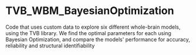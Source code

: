 # TVB_WBM_BayesianOptimization
Code that uses custom data to explore six different whole-brain models, using the TVB library. We find the optimal parameters for each using Bayesian Optimization, and compare the models' performance for accuracy, reliability and structural identifiability
